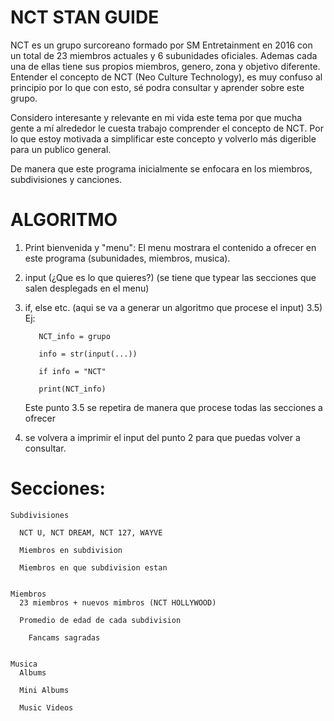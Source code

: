 # NCT STAN GUIDE
NCT es un grupo surcoreano formado por SM Entretainment  en 2016 con un total de 23 miembros actuales y  6 subunidades oficiales. Ademas cada una de ellas tiene sus propios miembros, genero, zona y objetivo diferente. Entender el concepto de NCT (Neo Culture Technology), es muy confuso al principio por lo que con esto, sé podra consultar y aprender sobre este grupo. 

Considero interesante y relevante en mi vida este tema por que mucha gente a mí alrededor le cuesta trabajo comprender el concepto de NCT. Por lo que estoy motivada a simplificar este concepto y volverlo más digerible para un publico general. 

De manera que este programa inicialmente se enfocara en los miembros, subdivisiones y canciones.

# ALGORITMO 
1) Print bienvenida y "menu": El menu mostrara el contenido a ofrecer en este programa (subunidades, miembros, musica). 
2) input (¿Que es lo que quieres?) (se tiene que typear las secciones que salen desplegads en el menu)
3) if, else etc. (aqui se va a generar un algoritmo que procese el input)
  3.5)  Ej: 
  
          NCT_info = grupo
          
          info = str(input(...))
          
          if info = "NCT"
          
          print(NCT_info)
          
      Este punto 3.5 se repetira de manera que procese todas las secciones a ofrecer 
      
 4) se volvera a imprimir el input del punto 2 para que puedas volver a consultar.
    
   # Secciones: 
    Subdivisiones
    
      NCT U, NCT DREAM, NCT 127, WAYVE
      
      Miembros en subdivision
      
      Miembros en que subdivision estan
      
      
    Miembros
      23 miembros + nuevos mimbros (NCT HOLLYWOOD)
      
      Promedio de edad de cada subdivision
      
        Fancams sagradas
        
        
    Musica
      Albums
      
      Mini Albums
      
      Music Videos

